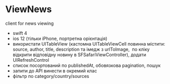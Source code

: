 # ViewNews
client for news viewing

- swift 4
- ios 12 (тільки iPhone, портретна орієнтація)
- використати UITableView (кастомна UITableViewCell повинна містити: source, author, title, description та імедж з urlToImage,  по кліку відкрити відповідну новину в SFSafariViewController), додати UIRefreshControl
- список посортований по publishedAt, обовязкова pagination, пошук
- запити до API винести в окремий клас
- фільтр по category/country/sources
